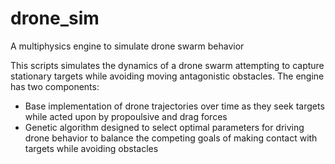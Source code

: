 # drone_sim
A multiphysics engine to simulate drone swarm behavior

This scripts simulates the dynamics of a drone swarm attempting to capture stationary targets while avoiding moving antagonistic obstacles. The engine has two components:
* Base implementation of drone trajectories over time as they seek targets while acted upon by propoulsive and drag forces
* Genetic algorithm designed to select optimal parameters for driving drone behavior to balance the competing goals of making contact with targets while avoiding obstacles
